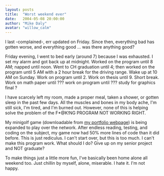 ```yaml
---
layout: posts
title:  "Worst weekend ever"
date:   2004-05-08 20:00:00
author: "Mike Daly"
avatar: "willow_calm"
---
```

I last -complained-, err updated on Friday. Since then, everything bad has gotten worse, and everything good ... was there anything good?

 Friday evening, I went to bed early (around 7) because I was exhausted. I set my alarm and got back up at midnight. Worked on the program until 8 AM; napped until noon. Went to CH graduation until 4; then worked on the program until 5 AM with a 2 hour break for the driving range. Wake up at 10 AM on Sunday. Work on program until 2. Work on thesis until 9. Short break. Work on math paper until ??? work on program until ??? study for graphics final ?

 I have scarcely left my room, made a proper meal, taken a shower, or gotten sleep in the past few days. All the muscles and bones in my body ache, I'm still sick, I'm tired, and I'm burned out. However, none of this is helping solve the problem of the F&#42;&#64;K!NG PROGRAM NOT WORKING RIGHT.

 My minigolf game (downloadable from [my portfolio webpage](/"http://mike.duelingmonkeys.com/")) is being expanded to play over the network. After endless reading, testing, and coding on the subject, my game now had 50% more lines of code than it did before. This is just rediculus. I can't start over, but this is too much. I can't make this program work. What should I do? Give up on my senior project and NOT graduate?

 To make things just a little more fun, I've basically been home alone all weekend too. Just chillin by myself, alone, miserable. I hate it. I'm not happy.